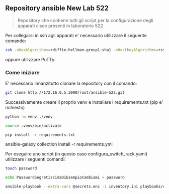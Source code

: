 ## Repository ansible New Lab 522

> Repository che contiene tutti gli script per la configurazione degli apparati cisco presenti in laboratorio 522


Per collegarsi in ssh agli apparati e' necessario utilizzare il seguente comando:

```bash
ssh -oKexAlgorithms=+diffie-hellman-group1-sha1 -oHostkeyAlgorithms=+ssh-rsa -oCiphers=+aes256-cbc root@172.16.0.xx
```

oppure utilizzare PuTTy.

### Come iniziare

E' necessario innanzitutto clonare la repository con il comando:

```bash
git clone http://172.16.0.5:3000/root/ansible-522.git
```

Successivamente creare il proprio venv e installare i requirements.txt (pip e' richiesto)

```bash
python -m venv ./venv

source .venv/bin/activate

pip install -r requirements.txt
```
ansible-galaxy collection install -r requirements.yml

Per eseguire uno script (in questo caso configura_switch_rack.yaml) utilizzare i seguenti comandi:

```bash
touch password

echo PasswordSegretissimaDiEsempioCambiami > password

ansible-playbook --extra-vars @secrets.enc -i inventory.ini playbooks/configura_switch_rack.yaml --vault-password-file password
```
